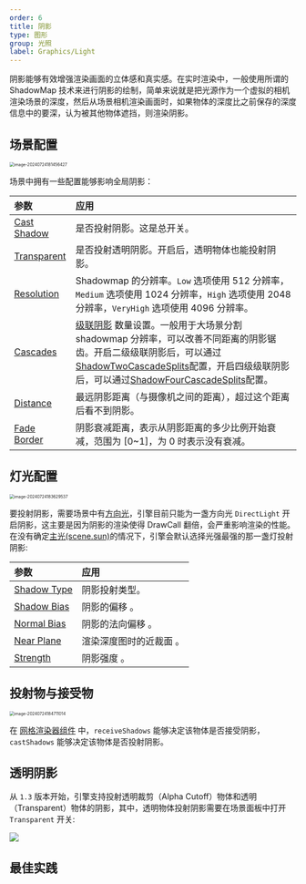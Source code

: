 ```yaml
---
order: 6
title: 阴影
type: 图形
group: 光照
label: Graphics/Light
---
```


阴影能够有效增强渲染画面的立体感和真实感。在实时渲染中，一般使用所谓的 ShadowMap 技术来进行阴影的绘制，简单来说就是把光源作为一个虚拟的相机渲染场景的深度，然后从场景相机渲染画面时，如果物体的深度比之前保存的深度信息中的要深，认为被其他物体遮挡，则渲染阴影。

## 场景配置

<img src="https://gw.alipayobjects.com/zos/OasisHub/192802cc-f0f0-4904-a59b-4471faa68bd2/image-20240724181456427.png" alt="image-20240724181456427" style="zoom:50%;" />

场景中拥有一些配置能够影响全局阴影：

| 参数 | 应用 |
| :-- | :-- |
| [Cast Shadow](/apis/core/#Scene-castShadows) | 是否投射阴影。这是总开关。 |
| [Transparent](/apis/core/#Scene-enableTransparentShadow) | 是否投射透明阴影。开启后，透明物体也能投射阴影。 |
| [Resolution](/apis/core/#Scene-shadowResolution) | Shadowmap 的分辨率。`Low` 选项使用 512 分辨率，`Medium` 选项使用 1024 分辨率，`High` 选项使用 2048 分辨率，`VeryHigh` 选项使用 4096 分辨率。 |
| [Cascades](/apis/core/#Scene-shadowCascades) | [级联阴影](https://learn.microsoft.com/en-us/windows/win32/dxtecharts/cascaded-shadow-maps) 数量设置。一般用于大场景分割 shadowmap 分辨率，可以改善不同距离的阴影锯齿。开启二级级联阴影后，可以通过[ShadowTwoCascadeSplits](/apis/core/#Scene-shadowTwoCascadeSplits)配置，开启四级级联阴影后，可以通过[ShadowFourCascadeSplits](/apis/core/#Scene-shadowFourCascadeSplits)配置。 |
| [Distance](/apis/core/#Scene-shadowDistance) | 最远阴影距离（与摄像机之间的距离），超过这个距离后看不到阴影。 |
| [Fade Border](/apis/core/#Scene-shadowFadeBorder) | 阴影衰减距离，表示从阴影距离的多少比例开始衰减，范围为 [0~1]，为 0 时表示没有衰减。 |

## 灯光配置

<img src="https://gw.alipayobjects.com/zos/OasisHub/1b572189-db78-4f56-9d42-d8b5ea1fe857/image-20240724183629537.png" alt="image-20240724183629537" style="zoom:50%;" />

要投射阴影，需要场景中有[方向光](/docs/graphics/light/directional)，引擎目前只能为一盏方向光 `DirectLight` 开启阴影，这主要是因为阴影的渲染使得 DrawCall 翻倍，会严重影响渲染的性能。在没有确定[主光(scene.sun)](/apis/core/#Scene-sun)的情况下，引擎会默认选择光强最强的那一盏灯投射阴影:

| 参数                                              | 应用                    |
| :------------------------------------------------ | :---------------------- |
| [Shadow Type](/apis/core/#Light-shadowType)       | 阴影投射类型。          |
| [Shadow Bias](/apis/core/#Light-shadowBias)       | 阴影的偏移 。           |
| [Normal Bias](/apis/core/#Light-shadowNormalBias) | 阴影的法向偏移 。       |
| [Near Plane](/apis/core/#Light-shadowNearPlane)   | 渲染深度图时的近裁面 。 |
| [Strength](/apis/core/#Light-shadowStrength)      | 阴影强度 。             |

## 投射物与接受物

<img src="https://gw.alipayobjects.com/zos/OasisHub/f3125f0f-09e6-4404-a84c-7013df5c0db3/image-20240724184711014.png" alt="image-20240724184711014" style="zoom:50%;" />

在 [网格渲染器组件](/docs/graphics/renderer/meshRenderer) 中，`receiveShadows` 能够决定该物体是否接受阴影，`castShadows` 能够决定该物体是否投射阴影。

## 透明阴影

从 `1.3` 版本开始，引擎支持投射透明裁剪（Alpha Cutoff）物体和透明（Transparent）物体的阴影，其中，透明物体投射阴影需要在场景面板中打开 `Transparent` 开关:

![](https://gw.alipayobjects.com/zos/OasisHub/cf763750-8d2b-45f6-91d0-15502a199010/2024-07-24%25252019.03.15.gif)

## 最佳实践
